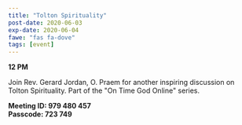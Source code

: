 ```yaml
---
title: "Tolton Spirituality"
post-date: 2020-06-03
exp-date: 2020-06-04
fawe: "fas fa-dove"
tags: [event]
---
```

**12 PM**

Join Rev. Gerard Jordan, O. Praem for another inspiring discussion on Tolton Spirituality. Part of the "On Time God Online" series.

**Meeting ID: 979 480 457**
<br>
**Passcode: 723 749**
